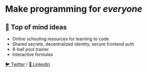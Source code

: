 # Make programming for *everyone*

## 💭 Top of mind ideas

- Online schooling resources for learning to code
- Shared secrets, decentralized identity, secure frontend auth
- 8-ball pool trainer
- Interactive formulas

[🐦 Twitter](https://twitter.com/AAorris) / [👔 Linkedin](https://linkedin.com/in/AAorris)
